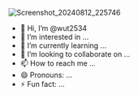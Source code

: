 ![Screenshot_20240812_225746](https://github.com/user-attachments/assets/38384452-249c-4f74-943e-bd8bee35ec80)
- 👋 Hi, I’m @wut2534
- 👀 I’m interested in ...
- 🌱 I’m currently learning ...
- 💞️ I’m looking to collaborate on ...
- 📫 How to reach me ...
- 😄 Pronouns: ...
- ⚡ Fun fact: ...

<!---
wut2534/wut2534 is a ✨ special ✨ repository because its `README.md` (this file) appears on your GitHub profile.
You can click the Preview link to take a look at your changes.
--->
